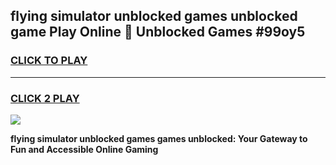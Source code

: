 
## flying simulator unblocked games unblocked game Play Online 👋 Unblocked Games #99oy5
<h3>
<a href="https://premium.freeplayer.one?title=flying_simulator_unblocked_games&ref=21F">CLICK TO PLAY</a></h3>
<hr>

<h3>
<a href="https://premium.freeplayer.one?title=flying_simulator_unblocked_games&ref=21F">CLICK 2 PLAY</a>
  
</h3>

<a href="https://premium.freeplayer.one?title=flying_simulator_unblocked_games&ref=21F/"><img src="https://clearcache.store/games.png"></a>


**flying simulator unblocked games games unblocked: Your Gateway to Fun and Accessible Online Gaming**
